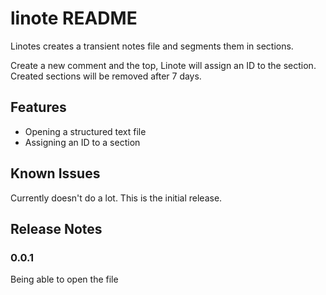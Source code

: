 # linote README

Linotes creates a transient notes file and segments them in sections.

Create a new comment and the top, Linote will assign an ID to the section. Created sections will be removed after 7 days.

## Features

- Opening a structured text file
- Assigning an ID to a section

## Known Issues

Currently doesn't do a lot. This is the initial release.

## Release Notes

### 0.0.1

Being able to open the file
